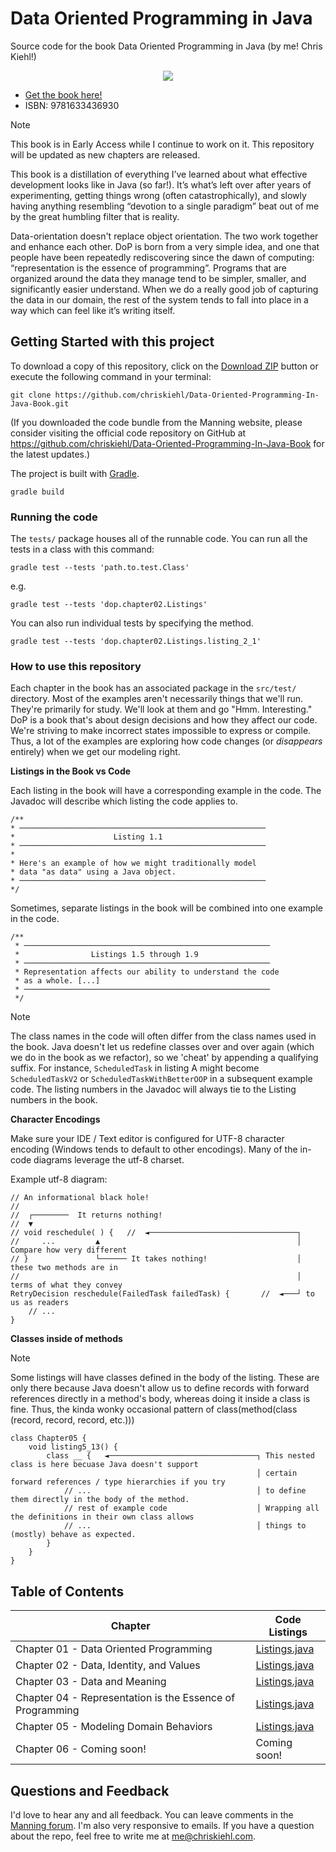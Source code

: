 # Data Oriented Programming in Java

Source code for the book Data Oriented Programming in Java (by me! Chris Kiehl!)

<p align="center">
    <img src="https://freecontent.manning.com/wp-content/uploads/DOTD_NewMEAP_Kiehl.png" />
</p>

* [Get the book here!](https://mng.bz/BgQv)
* ISBN: 9781633436930

> [!Note]
> This book is in Early Access while I continue to work on it. This repository will be updated as new chapters are released.

This book is a distillation of everything I’ve learned about what effective development looks like in Java (so far!). It’s what’s left over after years of experimenting, getting things wrong (often catastrophically), and
slowly having anything resembling “devotion to a single paradigm” beat out of me by the great humbling filter that is reality.

Data-orientation doesn't replace object orientation. The two work together and enhance each other. DoP is born from a very simple idea, and one that people have been repeatedly rediscovering since the dawn of computing: “representation is the essence of programming”. Programs that are organized around the data they manage tend to be simpler, smaller, and significantly easier understand. When we do a really good job of capturing the data in our domain, the rest of the system tends to fall into place in a way which can feel like it’s writing itself.

## Getting Started with this project

To download a copy of this repository, click on the [Download ZIP](https://github.com/chriskiehl/Data-Oriented-Programming-In-Java-Book/archive/refs/heads/main.zip) button or execute the following command in your terminal:

```
git clone https://github.com/chriskiehl/Data-Oriented-Programming-In-Java-Book.git
```

(If you downloaded the code bundle from the Manning website, please consider visiting the official code repository on GitHub at https://github.com/chriskiehl/Data-Oriented-Programming-In-Java-Book for the latest updates.)

The project is built with [Gradle](https://gradle.org/).

```
gradle build
```

### Running the code

The `tests/` package houses all of the runnable code. You can run all the tests in a class with this command:

```
gradle test --tests 'path.to.test.Class'
```
e.g.
```
gradle test --tests 'dop.chapter02.Listings'
```

You can also run individual tests by specifying the method.

```
gradle test --tests 'dop.chapter02.Listings.listing_2_1'
```



### How to use this repository

Each chapter in the book has an associated package in the `src/test/` directory. Most of the examples aren't necessarily things that we'll run. They're primarily for study. We'll look at them and go "Hmm. Interesting." DoP is a book that's about design decisions and how they affect our code. We're striving to make incorrect states impossible to express or compile. Thus, a lot of the examples are exploring how code changes (or _disappears_ entirely) when we get our modeling right.

**Listings in the Book vs Code**

Each listing in the book will have a corresponding example in the code. The Javadoc will describe which listing the code applies to.

```
/**
* ───────────────────────────────────────────────────────
*                      Listing 1.1
* ───────────────────────────────────────────────────────
*
* Here's an example of how we might traditionally model
* data "as data" using a Java object.
* ───────────────────────────────────────────────────────
*/
```

Sometimes, separate listings in the book will be combined into one example in the code.

```
/**
 * ───────────────────────────────────────────────────────
 *                Listings 1.5 through 1.9
 * ───────────────────────────────────────────────────────
 * Representation affects our ability to understand the code
 * as a whole. [...]
 * ───────────────────────────────────────────────────────
 */
```

> [!Note]
> The class names in the code will often differ from the class names used in the book. Java doesn't let us redefine classes over and over again (which we do in the book as we refactor), so we 'cheat' by appending a qualifying suffix. For instance, `ScheduledTask` in listing A might become `ScheduledTaskV2` or `ScheduledTaskWithBetterOOP` in a subsequent example code. The listing numbers in the Javadoc will always tie to the Listing numbers in the book.


**Character Encodings**

Make sure your IDE / Text editor is configured for UTF-8 character encoding (Windows tends to default to other encodings). Many of the in-code diagrams leverage the utf-8 charset.

Example utf-8 diagram:
```
// An informational black hole!
//
//  ┌────────  It returns nothing!
//  ▼
// void reschedule( ) {   //  ◄─────────────────────────────────┐
//     ...         ▲                                            │ Compare how very different
// }               └────── It takes nothing!                    │ these two methods are in
//                                                              │ terms of what they convey
RetryDecision reschedule(FailedTask failedTask) {       //  ◄───┘ to us as readers
    // ...
}
```


**Classes inside of methods**

> [!Note]
> Some listings will have classes defined in the body of the listing. These are only there because Java doesn't allow us to define records with forward references directly in a method's body, whereas doing it inside a class is fine. Thus, the kinda wonky occasional pattern of class(method(class (record, record, record, etc.)))


```
class Chapter05 {
    void listing5_13() {
        class __ {   ◄─────────────────────────────────┐ This nested class is here becuase Java doesn't support  
                                                       │ certain forward references / type hierarchies if you try  
            // ...                                     │ to define them directly in the body of the method. 
            // rest of example code                    │ Wrapping all the definitions in their own class allows 
            // ...                                     │ things to (mostly) behave as expected. 
        }
    }
}
```


## Table of Contents

| Chapter                                                  | Code Listings                                                                                                                                 | 
|----------------------------------------------------------|-----------------------------------------------------------------------------------------------------------------------------------------------|
| Chapter 01 - Data Oriented Programming                   | [Listings.java](https://github.com/chriskiehl/Data-Oriented-Programming-In-Java-Book/blob/main/app/src/test/java/dop/chapter01/Listings.java) |
| Chapter 02 - Data, Identity, and Values                  | [Listings.java](https://github.com/chriskiehl/Data-Oriented-Programming-In-Java-Book/blob/main/app/src/test/java/dop/chapter02/Listings.java) |
| Chapter 03 - Data and Meaning                            | [Listings.java](https://github.com/chriskiehl/Data-Oriented-Programming-In-Java-Book/blob/main/app/src/test/java/dop/chapter03/Listings.java) |
| Chapter 04 - Representation is the Essence of Programming | [Listings.java](https://github.com/chriskiehl/Data-Oriented-Programming-In-Java-Book/blob/main/app/src/test/java/dop/chapter04/Listings.java) |
| Chapter 05 - Modeling Domain Behaviors                   | [Listings.java](https://github.com/chriskiehl/Data-Oriented-Programming-In-Java-Book/blob/main/app/src/test/java/dop/chapter05/Listings.java) |
| Chapter 06 - Coming soon!                                | Coming soon!                                                                                                                                  |


## Questions and Feedback

I'd love to hear any and all feedback. You can leave comments in the [Manning forum](https://livebook.manning.com/forum?product=kiehl&page=1). I'm also very responsive to emails. If you have a question about the repo, feel free to write me at me@chriskiehl.com. 





